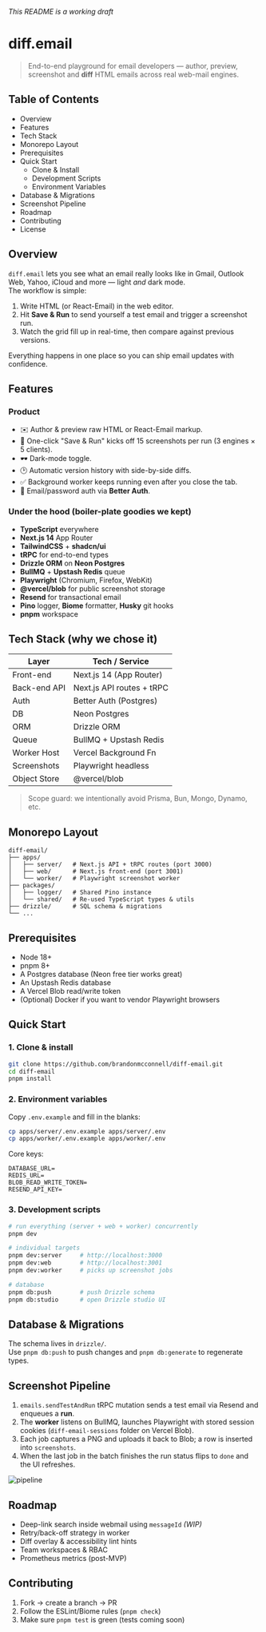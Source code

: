 _This README is a working draft_

# diff.email

> End-to-end playground for email developers — author, preview, screenshot and **diff** HTML emails across real web-mail engines.

## Table of Contents
- Overview
- Features
- Tech Stack
- Monorepo Layout
- Prerequisites
- Quick Start
  - Clone & Install
  - Development Scripts
  - Environment Variables
- Database & Migrations
- Screenshot Pipeline
- Roadmap
- Contributing
- License

## Overview
`diff.email` lets you see what an email really looks like in Gmail, Outlook Web, Yahoo, iCloud and more — light *and* dark mode.   
The workflow is simple:

1. Write HTML (or React-Email) in the web editor.
2. Hit **Save & Run** to send yourself a test email and trigger a screenshot run.
3. Watch the grid fill up in real-time, then compare against previous versions.

Everything happens in one place so you can ship email updates with confidence.

## Features
### Product
- ✉️ Author & preview raw HTML or React-Email markup.
- 📸 One-click "Save & Run" kicks off 15 screenshots per run (3 engines × 5 clients).
- 🕶️ Dark-mode toggle.
- 🕑 Automatic version history with side-by-side diffs.
- ✅ Background worker keeps running even after you close the tab.
- 🔑 Email/password auth via **Better Auth**.

### Under the hood (boiler-plate goodies we kept)
- **TypeScript** everywhere
- **Next.js 14** App Router
- **TailwindCSS** + **shadcn/ui**
- **tRPC** for end-to-end types
- **Drizzle ORM** on **Neon Postgres**
- **BullMQ** + **Upstash Redis** queue
- **Playwright** (Chromium, Firefox, WebKit)
- **@vercel/blob** for public screenshot storage
- **Resend** for transactional email
- **Pino** logger, **Biome** formatter, **Husky** git hooks
- **pnpm** workspace

## Tech Stack (why we chose it)

| Layer         | Tech / Service            |
|---------------|---------------------------|
| Front-end     | Next.js 14 (App Router)   |
| Back-end API  | Next.js API routes + tRPC |
| Auth          | Better Auth (Postgres)    |
| DB            | Neon Postgres            |
| ORM           | Drizzle ORM              |
| Queue         | BullMQ + Upstash Redis    |
| Worker Host   | Vercel Background Fn      |
| Screenshots   | Playwright headless       |
| Object Store  | @vercel/blob              |

> Scope guard: we intentionally avoid Prisma, Bun, Mongo, Dynamo, etc.

## Monorepo Layout

```plaintext
diff-email/
├── apps/
│   ├── server/   # Next.js API + tRPC routes (port 3000)
│   ├── web/      # Next.js front-end (port 3001)
│   └── worker/   # Playwright screenshot worker
├── packages/
│   ├── logger/   # Shared Pino instance
│   └── shared/   # Re-used TypeScript types & utils
├── drizzle/      # SQL schema & migrations
└── ...
```

## Prerequisites
- Node 18+
- pnpm 8+
- A Postgres database (Neon free tier works great)
- An Upstash Redis database
- A Vercel Blob read/write token
- (Optional) Docker if you want to vendor Playwright browsers

## Quick Start

### 1. Clone & install

```bash
git clone https://github.com/brandonmcconnell/diff-email.git
cd diff-email
pnpm install
```

### 2. Environment variables

Copy `.env.example` and fill in the blanks:

```bash
cp apps/server/.env.example apps/server/.env
cp apps/worker/.env.example apps/worker/.env
```

Core keys:

```
DATABASE_URL=
REDIS_URL=
BLOB_READ_WRITE_TOKEN=
RESEND_API_KEY=
```

### 3. Development scripts

```bash
# run everything (server + web + worker) concurrently
pnpm dev

# individual targets
pnpm dev:server     # http://localhost:3000
pnpm dev:web        # http://localhost:3001
pnpm dev:worker     # picks up screenshot jobs

# database
pnpm db:push        # push Drizzle schema
pnpm db:studio      # open Drizzle studio UI
```

## Database & Migrations

The schema lives in `drizzle/`.  
Use `pnpm db:push` to push changes and `pnpm db:generate` to regenerate
types.

## Screenshot Pipeline

1. `emails.sendTestAndRun` tRPC mutation sends a test email via Resend and enqueues a **run**.
2. The **worker** listens on BullMQ, launches Playwright with stored session cookies (`diff-email-sessions` folder on Vercel Blob).
3. Each job captures a PNG and uploads it back to Blob; a row is inserted into `screenshots`.
4. When the last job in the batch finishes the run status flips to `done` and the UI refreshes.

![pipeline](/docs/pipeline.svg)

## Roadmap

- Deep-link search inside webmail using `messageId` _(WIP)_  
- Retry/back-off strategy in worker  
- Diff overlay & accessibility lint hints  
- Team workspaces & RBAC  
- Prometheus metrics (post-MVP)

## Contributing

1. Fork → create a branch → PR  
2. Follow the ESLint/Biome rules (`pnpm check`)  
3. Make sure `pnpm test` is green (tests coming soon)
